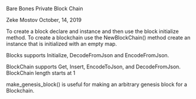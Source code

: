 Bare Bones Private Block Chain

Zeke Mostov
October, 14, 2019

To create a block declare and instance and then use the block initialize method.
To create a blockchain use the NewBlockChain() method create an instance that is
initialized with an empty map.

Blocks supports Initialize, DecodeFromJson and EncodeFromJson.

BlockChain supports Get, Insert, EncodeToJson, and DecodeFromJson. BlockChain
length starts at 1

make_genesis_block() is useful for making an arbitrary genesis block for a
Blockchain.
